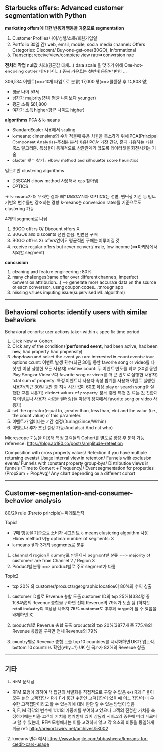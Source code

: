 ## Starbucks offers: Advanced customer segmentation with Python ##

**marketing offers에 대한 반응과 행동을 기준으로 segmentation**

 1. Customer Profiles
나이/성별/소득/회원가입일
 2. Portfolio
30일 간/ web, email, mobile, social media channels
Offers Categories: Discount/ Buy-one-get-one(BOGO), Informational
 3. Transcript
receive/view/complete
view rate=>conversion rate

**전처리 작업**
null값 처리(평균값 대체...)
data scale 을 맞추기 위해 One-hot-encoding
outlier 제거(나이...)
중복 카운트는 첫번째 응답만 반영
...

306,534 이벤트(==>10개 타입으로 분류)
17,000 명(==>클렌징 후 14,808 명)

 - 평균 나이 53세
 - 남자가 majority(전체 평균 나이보다 younger)
 - 평균 소득 $61,800
 - 여자가 소득 higher(평균 나이도 higher)


**algorithms**
PCA & k-means

 - StandardScaler 사용해서 scaling
 - k-means: dimensions의 수가 적을때 유용
차원을 축소하기 위해 PCA(Principal Component Analysis)-주성분 분석 사용!
PCA: 가장 간단, 흔히 사용하는 차원 축소 알고리즘. 특성들이 통계적으로 상관관계가 없도록 데이터셋을 회전시키는 기술
 - cluster 갯수 찾기 : elbow method and silhouette score heuristics

밀도기반 clustering algorithms

 - DBSCAN
elbow method 사용해서 eps 찾아냄
 - OPTICS

=> k-means가 더 뚜렷한 결과
왜? DBSCAN과 OPTICS는 성별, 멤버십 기간 등 밀도 기반의 변수들만 강조하는 경향
k-means는 conversion rates를 기준으로도 clustering 가능

4개의 segment로 나뉨
1. BOGO offers O/ Discount offers X
2. BOGOs and discounts 전환 높음. 빈번한 구매
3. BOGO offers X/ offers없이도 평균적인 구매는 이루어질 것
4. receive regular offers but never convert/ male, low income (==>마케팅에서 제외할 segment)

**conclusion**
1. cleaning and feature engineering : 80%
2. many challenges(same offer over different channels, imperfect conversion attribution...)
==> generate more accurate data on the source of each conversion, using coupon codes... through app
3. missing values imputing issue(supervised ML algorithm)


----------


## Behavioral cohorts: identify users with similar behaviors ##

Behavioral cohorts: user actions taken within a specific time period
1. Click New => Cohort
2. Click any of the conditions(**performed event,** had been active, had been new, had property, had propensity)
3. dropdown and select the event you are interested in
count events: four options 
count: 이벤트 발생 횟수(최근 30일 동안 favorite song or video를 다섯 번 이상 실행한 모든 사용자)
relative count: 두 이벤트 빈도를 비교 (30일 동안 Play Song or Video보다 favorite song or video를 더 큰 빈도로 실행한 사용자)
total sum of property: 특정 이벤트나 사용자 속성 합계를 사용해 이벤트 실행한 사용자(최근 30일 동안 총 지속 시간 값이 60초 이상 play or search song을 실행한 모든 사용자)
distinct values of property: 분석 중인 특정 값 또는 값 집합까지 이벤트나 사용자 속성을 필터링(둘 이상의 장치에서 favorite song or video 사용자)
4. set the operator(equal to, greater than, less than, etc) and the value (i.e., the count value) of this parameter.
5. 이벤트가 일어나는 기간 설정(During/Since/Within)
6. 이벤트나 추가 조건 설정 가능(And also/ And not who)

Microscope 기능을 이용해 특정 고객들의 Cohort를 별도로 생성 후 분석 가능
reference: https://blog.ab180.co/posts/amplitude-retention

Composition with cross property values/
Retention if you have multiple returning events/
Usage interval view in retention/
Funnels with exclusion events/
Funnels with constant property group-bys/
Distribution views in funnels (Time to Convert + Frequency)/
Event segmentation for properties (PropSum + PropAvg)/
Any chart depending on a different cohort



----------


## Customer-segmentation-and-consumer-behavior-analysis ##

80/20 rule (Pareto principle)- 파레토법칙

Topic1

 - 구매 행동을 기준으로 소비자 세그먼트
k-means clustering algorithm 사용
Elbow method 이용 optimal number of segments: 3
 - k-means 결과 3개의 segments로 분류
1. channel과 region을 dummy로 만들어서 segment별 분류
==> majority of customers are from Channel 2 / Region 3
2. Product별 분류
==> product별로 주요 segment가 다름



Topic2
 - top 20% 의 customer/products/geographic location이 80%의 수익 창출

1. customer ID별로 Revenue 총합 도출 
customer ID의 top 25%(4334명 중 1084명)의 Revenue 총합을 구하면 전체 Revenue의 79%가 도출 됨 
(하지만 retail industry의 특성상 나머지 75% customer도 추후에 target이 될 수 있음을 배제하면 X)

2.  product별로 Revenue 총합 도출
products의 top 20%(3877개 중 775개)의 Revenue 총합을 구하면 전체 Revenue의 79%

3.   country별로 Revenue 총합 도출
top 10 countries를 시각화하면 UK가 압도적. 
bottom 10 countries 확인(why...?)
UK 한 국가가 82%의 Revenue 창출


----------

## 기타 ##
1.  RFM 문제점
- RFM 모형에 의하여 각 집단의 서열화를 직접적으로 구할 수 없음
ex) R과 F 둘이 모두 높은 고객집단과 R과 F가 중간 수준인 고객집단이 있을 때 어느 집단이 더 우수한 고객집단이라고 할 수 있는가에 대해 판단 할 수 있는 방법이 없음
- R, F, M 각각의 변수에 1:1:1의 가중치를 부여하고 있으나 고객의 진정한 가치를 측정하기에는 미흡
고객의 가치를 평가함에 있어 상품과 서비스의 종류에 따라 다르다고 할 수 있는데, RFM 모형에서는 이를 고려하지 않고 각 요소의 비중을 동일하게 취급
ref: http://areport.iwinv.net/archives/58002


2.  kmeans 변수 예시
https://www.kaggle.com/abbasheera/kmeans-for-credit-card-usage






